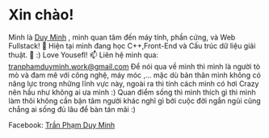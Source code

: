 <h1>Xin chào!</h1>

Mình là <a href="https://www.facebook.com/tranphamduyminh.qb/">Duy Minh</a> , mình quan tâm đến máy tính, phần cứng, và Web Fullstack!
🌱 Hiện tại mình đang học C++,Front-End và Cấu trúc dữ liệu giải thuật.
💞️ :) Love Yousefl! 
📫 Liên hệ mình qua: tranphamduyminh.work@gmail.com
Để nói qua về mình thì mình là người tò mò và đam mê với công nghệ, máy móc ,... mặc dù bản thân mình không có năng lực trong những lĩnh vực này, ngoài ra thì tính cách mình có hơi Crazy nên hầu như không ai ưa mình :)
Quan điểm sống thì mình thích gì thì mình làm thôi không cần bận tâm người khác nghĩ gì bởi cuộc đời ngắn ngủi cũng chẳng ai sống đủ lâu để bàn tán mãi :)

 Facebook: <a href="https://www.facebook.com/tranphamduyminh.qb/">Trần Phạm Duy Minh</a>
<!---
tranphamduyminh-dev/tranphamduyminh-dev is a ✨ special ✨ repository because its `README.md` (this file) appears on your GitHub profile.
You can click the Preview link to take a look at your changes.
--->

